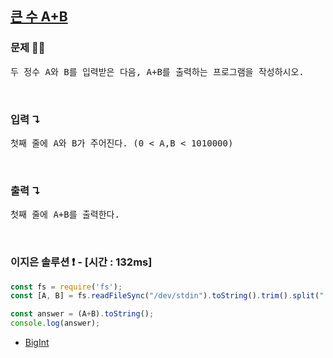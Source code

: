 ## [큰 수 A+B](https://www.acmicpc.net/problem/10757)

### 문제 🤨❔

<pre>두 정수 A와 B를 입력받은 다음, A+B를 출력하는 프로그램을 작성하시오.</pre>

<br>

### 입력 ↴

<pre>첫째 줄에 A와 B가 주어진다. (0 < A,B < 1010000)</pre>

<br>

### 출력 ↴

<pre>첫째 줄에 A+B를 출력한다.</pre>

<br>

### 이지은 솔루션 ❗️ - [시간 : 132ms]

```js
const fs = require('fs');
const [A, B] = fs.readFileSync("/dev/stdin").toString().trim().split(" ").map(BigInt);

const answer = (A+B).toString();
console.log(answer);
```
* [BigInt](https://developer.mozilla.org/ko/docs/Web/JavaScript/Reference/Global_Objects/BigInt)